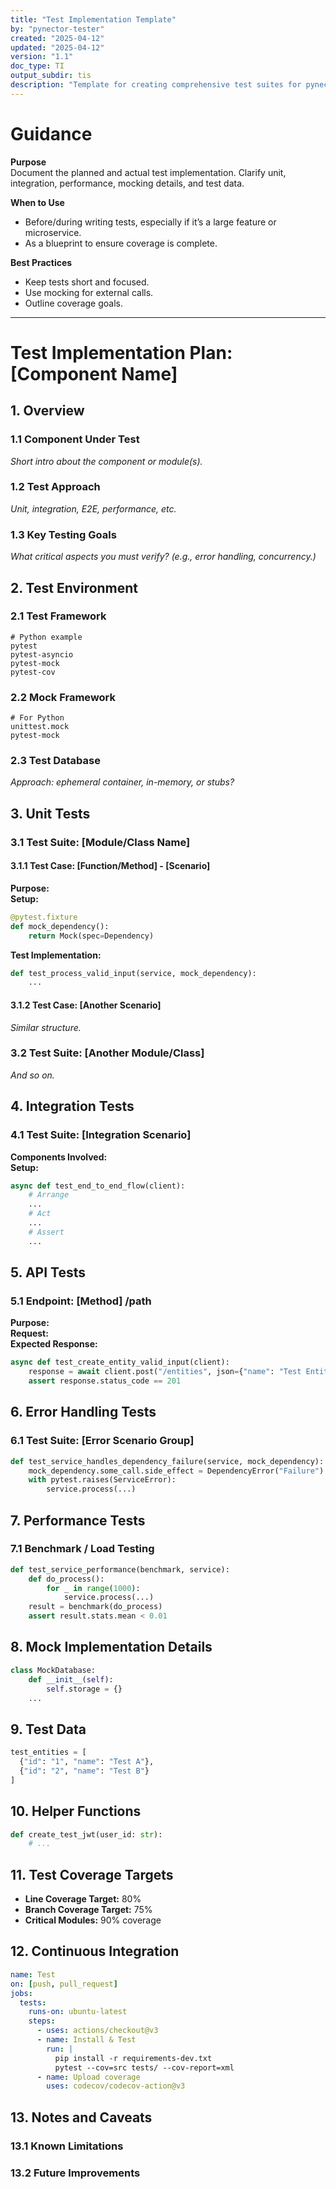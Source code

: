 ```yaml
---
title: "Test Implementation Template"
by: "pynector-tester"
created: "2025-04-12"
updated: "2025-04-12"
version: "1.1"
doc_type: TI
output_subdir: tis
description: "Template for creating comprehensive test suites for pynector components"
---
```


# Guidance

**Purpose**\
Document the planned and actual test implementation. Clarify unit, integration,
performance, mocking details, and test data.

**When to Use**

- Before/during writing tests, especially if it’s a large feature or
  microservice.
- As a blueprint to ensure coverage is complete.

**Best Practices**

- Keep tests short and focused.
- Use mocking for external calls.
- Outline coverage goals.

---

# Test Implementation Plan: [Component Name]

## 1. Overview

### 1.1 Component Under Test

_Short intro about the component or module(s)._

### 1.2 Test Approach

_Unit, integration, E2E, performance, etc._

### 1.3 Key Testing Goals

_What critical aspects you must verify? (e.g., error handling, concurrency.)_

## 2. Test Environment

### 2.1 Test Framework

```
# Python example
pytest
pytest-asyncio
pytest-mock
pytest-cov
```

### 2.2 Mock Framework

```
# For Python
unittest.mock
pytest-mock
```

### 2.3 Test Database

_Approach: ephemeral container, in-memory, or stubs?_

## 3. Unit Tests

### 3.1 Test Suite: [Module/Class Name]

#### 3.1.1 Test Case: [Function/Method] - [Scenario]

**Purpose:**\
**Setup:**

```python
@pytest.fixture
def mock_dependency():
    return Mock(spec=Dependency)
```

**Test Implementation:**

```python
def test_process_valid_input(service, mock_dependency):
    ...
```

#### 3.1.2 Test Case: [Another Scenario]

_Similar structure._

### 3.2 Test Suite: [Another Module/Class]

_And so on._

## 4. Integration Tests

### 4.1 Test Suite: [Integration Scenario]

**Components Involved:**\
**Setup:**

```python
async def test_end_to_end_flow(client):
    # Arrange
    ...
    # Act
    ...
    # Assert
    ...
```

## 5. API Tests

### 5.1 Endpoint: [Method] /path

**Purpose:**\
**Request:**\
**Expected Response:**

```python
async def test_create_entity_valid_input(client):
    response = await client.post("/entities", json={"name": "Test Entity"})
    assert response.status_code == 201
```

## 6. Error Handling Tests

### 6.1 Test Suite: [Error Scenario Group]

```python
def test_service_handles_dependency_failure(service, mock_dependency):
    mock_dependency.some_call.side_effect = DependencyError("Failure")
    with pytest.raises(ServiceError):
        service.process(...)
```

## 7. Performance Tests

### 7.1 Benchmark / Load Testing

```python
def test_service_performance(benchmark, service):
    def do_process():
        for _ in range(1000):
            service.process(...)
    result = benchmark(do_process)
    assert result.stats.mean < 0.01
```

## 8. Mock Implementation Details

```python
class MockDatabase:
    def __init__(self):
        self.storage = {}
    ...
```

## 9. Test Data

```python
test_entities = [
  {"id": "1", "name": "Test A"},
  {"id": "2", "name": "Test B"}
]
```

## 10. Helper Functions

```python
def create_test_jwt(user_id: str):
    # ...
```

## 11. Test Coverage Targets

- **Line Coverage Target:** 80%
- **Branch Coverage Target:** 75%
- **Critical Modules:** 90% coverage

## 12. Continuous Integration

```yaml
name: Test
on: [push, pull_request]
jobs:
  tests:
    runs-on: ubuntu-latest
    steps:
      - uses: actions/checkout@v3
      - name: Install & Test
        run: |
          pip install -r requirements-dev.txt
          pytest --cov=src tests/ --cov-report=xml
      - name: Upload coverage
        uses: codecov/codecov-action@v3
```

## 13. Notes and Caveats

### 13.1 Known Limitations

### 13.2 Future Improvements
